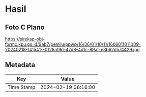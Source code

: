 # Hasil

## Foto C Plano

https://sirekap-obj-formc.kpu.go.id/9ab7/pemilu/ppwp/16/06/01/10/11/1606011011009-20240218-141541--0128a19d-47d8-4d1c-89af-e3b62d574429.jpg


## Metadata

| Key        | Value               |
| ---------- | ------------------- |
| Time Stamp | 2024-02-19 06:16:00 |



